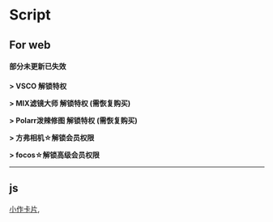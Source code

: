 # Script
## For web
#### 部分未更新已失效

**> VSCO 解锁特权**

**> MIX滤镜大师 解锁特权 (需恢复购买)**

**> Polarr泼辣修图 解锁特权 (需恢复购买)**

**> 方弗相机☆解锁会员权限**

**> focos☆解锁高级会员权限**

**************************************
## js

[小作卡片](https://raw.githubusercontent.com/dragonadd/Script/refs/heads/main/js/XZKp.js), 
